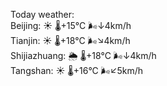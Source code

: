 Today weather:  
Beijing: ☀️   🌡️+15°C 🌬️↓4km/h  
Tianjin: ☀️   🌡️+18°C 🌬️↘4km/h  
Shijiazhuang: 🌦   🌡️+18°C 🌬️↓4km/h  
Tangshan: ☀️   🌡️+16°C 🌬️↙5km/h  
